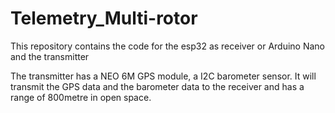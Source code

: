# Telemetry_Multi-rotor
This repository contains the code for the esp32 as receiver or Arduino Nano and the transmitter

The transmitter has a NEO 6M GPS module, a I2C barometer sensor.
It will transmit the GPS data and the barometer data to the receiver and has a range of 800metre in open space.
